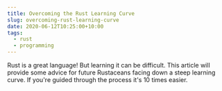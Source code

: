 ```yaml
---
title: Overcoming the Rust Learning Curve
slug: overcoming-rust-learning-curve
date: 2020-06-12T10:25:00+10:00
tags:
  - rust
  - programming
---
```


Rust is a great language! But learning it can be difficult. This article will
provide some advice for future Rustaceans facing down a steep learning curve. If
you're guided through the process it's 10 times easier.
